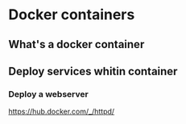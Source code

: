 # Docker containers

## What's a docker container



## Deploy services whitin container

### Deploy a webserver

https://hub.docker.com/_/httpd/
